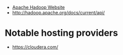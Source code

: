 - [Apache Hadoop Website](http://hadoop.apache.org/)
- http://hadoop.apache.org/docs/current/api/

# Notable hosting providers
- https://cloudera.com/
